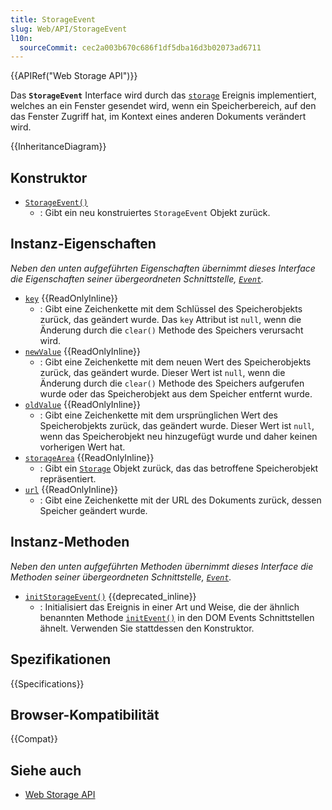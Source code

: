 ```yaml
---
title: StorageEvent
slug: Web/API/StorageEvent
l10n:
  sourceCommit: cec2a003b670c686f1df5dba16d3b02073ad6711
---
```


{{APIRef("Web Storage API")}}

Das **`StorageEvent`** Interface wird durch das [`storage`](/de/docs/Web/API/Window/storage_event) Ereignis implementiert, welches an ein Fenster gesendet wird, wenn ein Speicherbereich, auf den das Fenster Zugriff hat, im Kontext eines anderen Dokuments verändert wird.

{{InheritanceDiagram}}

## Konstruktor

- [`StorageEvent()`](/de/docs/Web/API/StorageEvent/StorageEvent)
  - : Gibt ein neu konstruiertes `StorageEvent` Objekt zurück.

## Instanz-Eigenschaften

_Neben den unten aufgeführten Eigenschaften übernimmt dieses Interface die Eigenschaften seiner übergeordneten Schnittstelle, [`Event`](/de/docs/Web/API/Event)._

- [`key`](/de/docs/Web/API/StorageEvent/key) {{ReadOnlyInline}}
  - : Gibt eine Zeichenkette mit dem Schlüssel des Speicherobjekts zurück, das geändert wurde. Das `key` Attribut ist `null`, wenn die Änderung durch die `clear()` Methode des Speichers verursacht wird.
- [`newValue`](/de/docs/Web/API/StorageEvent/newValue) {{ReadOnlyInline}}
  - : Gibt eine Zeichenkette mit dem neuen Wert des Speicherobjekts zurück, das geändert wurde. Dieser Wert ist `null`, wenn die Änderung durch die `clear()` Methode des Speichers aufgerufen wurde oder das Speicherobjekt aus dem Speicher entfernt wurde.
- [`oldValue`](/de/docs/Web/API/StorageEvent/oldValue) {{ReadOnlyInline}}
  - : Gibt eine Zeichenkette mit dem ursprünglichen Wert des Speicherobjekts zurück, das geändert wurde. Dieser Wert ist `null`, wenn das Speicherobjekt neu hinzugefügt wurde und daher keinen vorherigen Wert hat.
- [`storageArea`](/de/docs/Web/API/StorageEvent/storageArea) {{ReadOnlyInline}}
  - : Gibt ein [`Storage`](/de/docs/Web/API/Storage) Objekt zurück, das das betroffene Speicherobjekt repräsentiert.
- [`url`](/de/docs/Web/API/StorageEvent/url) {{ReadOnlyInline}}
  - : Gibt eine Zeichenkette mit der URL des Dokuments zurück, dessen Speicher geändert wurde.

## Instanz-Methoden

_Neben den unten aufgeführten Methoden übernimmt dieses Interface die Methoden seiner übergeordneten Schnittstelle, [`Event`](/de/docs/Web/API/Event)._

- [`initStorageEvent()`](/de/docs/Web/API/StorageEvent/initStorageEvent) {{deprecated_inline}}
  - : Initialisiert das Ereignis in einer Art und Weise, die der ähnlich benannten Methode [`initEvent()`](/de/docs/Web/API/Event/initEvent) in den DOM Events Schnittstellen ähnelt. Verwenden Sie stattdessen den Konstruktor.

## Spezifikationen

{{Specifications}}

## Browser-Kompatibilität

{{Compat}}

## Siehe auch

- [Web Storage API](/de/docs/Web/API/Web_Storage_API)
